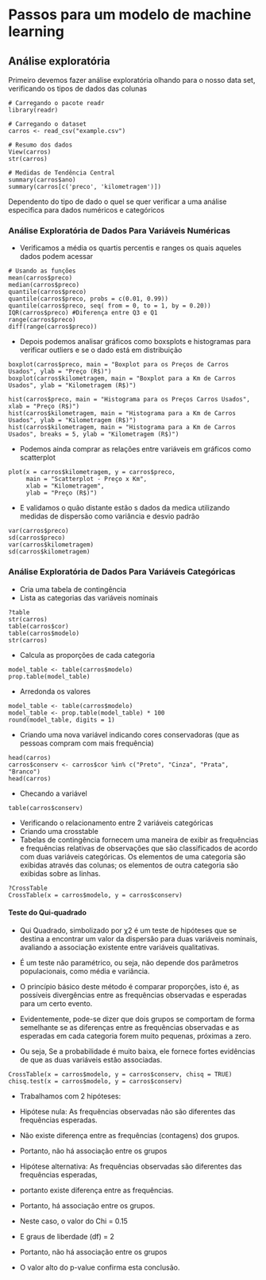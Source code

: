 # Passos para um modelo de machine learning

## Análise exploratória

Primeiro devemos fazer análise exploratória olhando para o nosso data set, verificando os tipos de dados das colunas

```
# Carregando o pacote readr
library(readr)

# Carregando o dataset
carros <- read_csv("example.csv")

# Resumo dos dados
View(carros)
str(carros)

# Medidas de Tendência Central
summary(carros$ano)
summary(carros[c('preco', 'kilometragem')])
```
Dependento do tipo de dado o quel se quer verificar a uma análise especifica para dados numéricos e categóricos

### Análise Exploratória de Dados Para Variáveis Numéricas

* Verificamos a média os quartis percentis e ranges os quais aqueles dados podem acessar 

```
# Usando as funções
mean(carros$preco)
median(carros$preco)
quantile(carros$preco)
quantile(carros$preco, probs = c(0.01, 0.99))
quantile(carros$preco, seq( from = 0, to = 1, by = 0.20))
IQR(carros$preco) #Diferença entre Q3 e Q1
range(carros$preco)
diff(range(carros$preco))
```

* Depois podemos analisar gráficos como boxsplots e histogramas para verificar outliers e se o dado está em distribuição

```
boxplot(carros$preco, main = "Boxplot para os Preços de Carros Usados", ylab = "Preço (R$)")
boxplot(carros$kilometragem, main = "Boxplot para a Km de Carros Usados", ylab = "Kilometragem (R$)")

hist(carros$preco, main = "Histograma para os Preços Carros Usados", xlab = "Preço (R$)")
hist(carros$kilometragem, main = "Histograma para a Km de Carros Usados", ylab = "Kilometragem (R$)")
hist(carros$kilometragem, main = "Histograma para a Km de Carros Usados", breaks = 5, ylab = "Kilometragem (R$)")

```

* Podemos ainda comprar as relações entre variáveis em gráficos como scatterplot

```
plot(x = carros$kilometragem, y = carros$preco,
     main = "Scatterplot - Preço x Km",
     xlab = "Kilometragem",
     ylab = "Preço (R$)")

```

* E validamos o quão distante estão s dados da medica utilizando medidas de dispersão como variância e desvio padrão 

```
var(carros$preco)
sd(carros$preco)
var(carros$kilometragem)
sd(carros$kilometragem)

```

### Análise Exploratória de Dados Para Variáveis Categóricas

* Cria uma tabela de contingência 
* Lista as categorias das variáveis nominais

```
?table
str(carros)
table(carros$cor)
table(carros$modelo)
str(carros)
```

* Calcula as proporções de cada categoria 

```
model_table <- table(carros$modelo)
prop.table(model_table)
```

* Arredonda os valores 

```
model_table <- table(carros$modelo)
model_table <- prop.table(model_table) * 100
round(model_table, digits = 1)
```


* Criando uma nova variável indicando cores conservadoras (que as pessoas compram com mais frequência)

```
head(carros)
carros$conserv <- carros$cor %in% c("Preto", "Cinza", "Prata", "Branco")
head(carros)
```

* Checando a variável

```
table(carros$conserv)
```
* Verificando o relacionamento entre 2 variáveis categóricas
* Criando uma crosstable 
* Tabelas de contingência fornecem uma maneira de exibir as frequências e frequências relativas de observações que são classificados de acordo com duas variáveis categóricas. Os elementos de  uma categoria são exibidas através das colunas;  os elementos de outra categoria são exibidas sobre as linhas.

```
?CrossTable
CrossTable(x = carros$modelo, y = carros$conserv)
```

#### Teste do Qui-quadrado

* Qui Quadrado, simbolizado por χ2 é um teste de  hipóteses que se destina a encontrar um valor da  dispersão para duas variáveis nominais, avaliando a associação existente entre variáveis qualitativas.

* É um teste não paramétrico, ou seja, não depende dos parâmetros populacionais, como média e variância.

* O princípio básico deste método é comparar proporções,  isto é, as possíveis divergências entre as frequências  observadas e esperadas para um certo evento.
* Evidentemente, pode-se dizer que dois grupos se comportam de forma semelhante se as diferenças entre as frequências observadas e as esperadas em cada categoria forem muito pequenas, próximas a zero.

* Ou seja, Se a probabilidade é muito baixa, ele fornece  fortes evidências de que as duas variáveis estão associadas.

```
CrossTable(x = carros$modelo, y = carros$conserv, chisq = TRUE)
chisq.test(x = carros$modelo, y = carros$conserv)
```

* Trabalhamos com 2 hipóteses:
* Hipótese nula: As frequências observadas não são diferentes das frequências esperadas.
* Não existe diferença entre as frequências (contagens) dos grupos.
* Portanto, não há associação entre os grupos

* Hipótese alternativa: As frequências observadas são diferentes das frequências esperadas, 
* portanto existe diferença entre as frequências.
* Portanto, há associação entre os grupos.


* Neste caso, o valor do Chi = 0.15  
* E graus de liberdade (df) = 2
* Portanto, não há associação entre os grupos
* O valor alto do p-value confirma esta conclusão.


